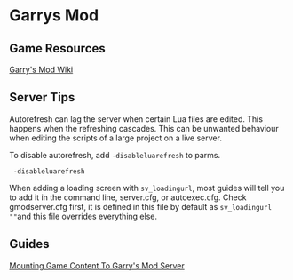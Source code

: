 # Garrys Mod

## Game Resources

[Garry's Mod Wiki](https://wiki.facepunch.com/gmod/)

## Server Tips

Autorefresh can lag the server when certain Lua files are edited. This happens when the refreshing cascades. This can be unwanted behaviour when editing the scripts of a large project on a live server.

To disable autorefresh, add `-disableluarefresh` to parms.

```text
 -disableluarefresh
```

When adding a loading screen with `sv_loadingurl`, most guides will tell you to add it in the command line, server.cfg, or autoexec.cfg. Check gmodserver.cfg first, it is defined in this file by default as `sv_loadingurl ""`and this file overrides everything else.

## Guides

[Mounting Game Content To Garry's Mod Server](mounting-game-content.md)



